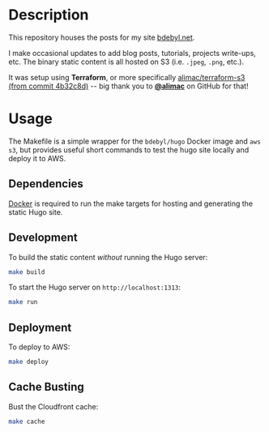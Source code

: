 # Description

This repository houses the posts for my site [bdebyl.net](https://bdebyl.net).

I make occasional updates to add blog posts, tutorials, projects write-ups,
etc. The binary static content is all hosted on S3 (i.e. `.jpeg`, `.png`, etc.).

It was setup using **Terraform**, or more
specifically
[alimac/terraform-s3 (from commit 4b32c8d)](https://github.com/alimac/terraform-s3/tree/4b32c8d336ffacc4318c065f8d135973210f535c) --
big thank you to [**@alimac**](https://github.com/alimac/) on GitHub for that!

# Usage

The Makefile is a simple wrapper for the `bdebyl/hugo` Docker image and `aws
s3`, but provides useful short commands to test the hugo site locally and deploy
it to AWS.

## Dependencies

[Docker](https://docs.docker.com/install/) is required to run the make targets
for hosting and generating the static Hugo site.

## Development

To build the static content _without_ running the Hugo server:

```bash
make build
```

To start the Hugo server on `http://localhost:1313`:

```bash
make run
```

## Deployment

To deploy to AWS:

```bash
make deploy
```

## Cache Busting

Bust the Cloudfront cache:

```bash
make cache
```
